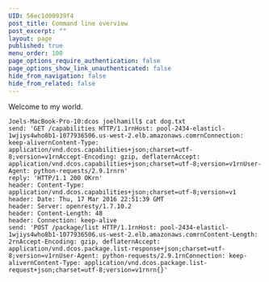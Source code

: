 ```yaml
---
UID: 56ec1d00939f4
post_title: Command line overview
post_excerpt: ""
layout: page
published: true
menu_order: 100
page_options_require_authentication: false
page_options_show_link_unauthenticated: false
hide_from_navigation: false
hide_from_related: false
---
```

Welcome to my world.

    Joels-MacBook-Pro-10:dcos joelhamill$ cat dog.txt
    send: 'GET /capabilities HTTP/1.1rnHost: pool-2434-elasticl-1wjiys4who8b1-1077936506.us-west-2.elb.amazonaws.comrnConnection: keep-alivernContent-Type: application/vnd.dcos.capabilities+json;charset=utf-8;version=v1rnAccept-Encoding: gzip, deflaternAccept: application/vnd.dcos.capabilities+json;charset=utf-8;version=v1rnUser-Agent: python-requests/2.9.1rnrn'
    reply: 'HTTP/1.1 200 OKrn'
    header: Content-Type: application/vnd.dcos.capabilities+json;charset=utf-8;version=v1
    header: Date: Thu, 17 Mar 2016 22:51:39 GMT
    header: Server: openresty/1.7.10.2
    header: Content-Length: 48
    header: Connection: keep-alive
    send: 'POST /package/list HTTP/1.1rnHost: pool-2434-elasticl-1wjiys4who8b1-1077936506.us-west-2.elb.amazonaws.comrnContent-Length: 2rnAccept-Encoding: gzip, deflaternAccept: application/vnd.dcos.package.list-response+json;charset=utf-8;version=v1rnUser-Agent: python-requests/2.9.1rnConnection: keep-alivernContent-Type: application/vnd.dcos.package.list-request+json;charset=utf-8;version=v1rnrn{}'